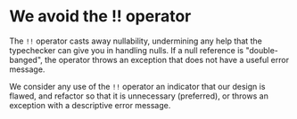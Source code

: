 # We avoid the !! operator

The `!!` operator casts away nullability, undermining any help that the typechecker can give you in handling nulls.  If a null reference is "double-banged", the operator throws an exception that does not have a useful error message.

We consider any use of the `!!` operator an indicator that our design is flawed, and refactor so that it is unnecessary (preferred), or throws an exception with a descriptive error message.
